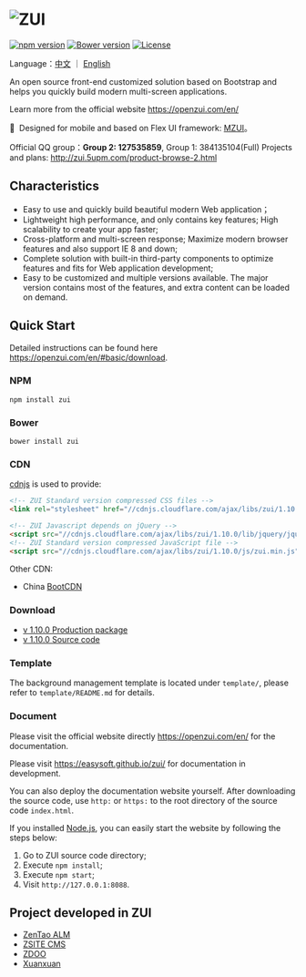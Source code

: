 # ![ZUI](https://raw.githubusercontent.com/easysoft/zui/master/docs/img/zui-logo-48.png)

[![npm version](https://badge.fury.io/js/zui.svg)](https://badge.fury.io/js/zui)
[![Bower version](https://badge.fury.io/bo/zui.svg)](https://badge.fury.io/bo/zui)
[![License](https://img.shields.io/badge/license-MIT-blue.svg)](https://github.com/easysoft/zui/blob/master/LICENSE)

Language：[中文](https://github.com/easysoft/zui/blob/master/README.md) ｜ [English](https://github.com/easysoft/zui/blob/master/en/README.md)

An open source front-end customized solution based on Bootstrap and helps you quickly build modern multi-screen applications.

Learn more from the official website  https://openzui.com/en/

💎 &nbsp;Designed for mobile and based on Flex UI framework: [MZUI](https://openzui.com/m/)。

Official QQ group：**Group 2: 127535859**, Group 1: 384135104(Full)
Projects and plans: http://zui.5upm.com/product-browse-2.html

## Characteristics

- Easy to use and quickly build beautiful modern Web application；
- Lightweight high performance, and only contains key features; High scalability to create your app faster;
- Cross-platform and multi-screen response; Maximize modern browser features and also support IE 8 and down;
- Complete solution with built-in third-party components to optimize features and fits for Web application development;
- Easy to be customized and multiple versions available. The major version contains most of the features, and extra content can be loaded on demand.

## Quick Start

Detailed instructions can be found here https://openzui.com/en/#basic/download.

### NPM

```
npm install zui
```

### Bower

```
bower install zui
```

### CDN

<a href="https://cdnjs.com/libraries/zui" target="_blank">cdnjs</a> is used to provide:

```html
<!-- ZUI Standard version compressed CSS files -->
<link rel="stylesheet" href="//cdnjs.cloudflare.com/ajax/libs/zui/1.10.0/css/zui.min.css">

<!-- ZUI Javascript depends on jQuery -->
<script src="//cdnjs.cloudflare.com/ajax/libs/zui/1.10.0/lib/jquery/jquery.js"></script>
<!-- ZUI Standard version compressed JavaScript file -->
<script src="//cdnjs.cloudflare.com/ajax/libs/zui/1.10.0/js/zui.min.js"></script>
```

Other CDN:

 - China <a href="http://www.bootcdn.cn/" target="_blank">BootCDN</a>

### Download

 - [v 1.10.0 Production package](https://github.com/easysoft/zui/releases/download/v1.10.0/zui-1.10.0-dist.zip)
 - [v 1.10.0 Source code](https://github.com/easysoft/zui/archive/v1.10.0.zip)

### Template

The background management template is located under `template/`, please refer to `template/README.md` for details.

### Document

Please visit the official website directly https://openzui.com/en/ for the documentation.

Please visit https://easysoft.github.io/zui/ for documentation in development.

You can also deploy the documentation website yourself. After downloading the source code, use `http:` or `https:` to the root directory of the source code `index.html`.

If you installed [Node.js](https://nodejs.org/), you can easily start the website by following the steps below:

1. Go to ZUI source code directory;
2. Execute `npm install`;
3. Execute `npm start`;
4. Visit `http://127.0.0.1:8088`.

## Project developed in ZUI

- [ZenTao ALM](https://www.zentao.pm)
- [ZSITE CMS](https://www.zsite.net)
- [ZDOO](https://www.zdoo.org)
- [Xuanxuan](https://xuanim.com)
